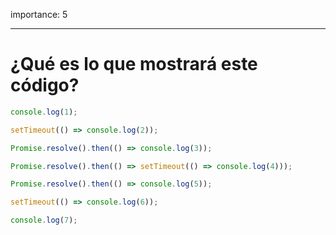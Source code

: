 importance: 5

---

# ¿Qué es lo que mostrará este código?

```js
console.log(1);

setTimeout(() => console.log(2));

Promise.resolve().then(() => console.log(3));

Promise.resolve().then(() => setTimeout(() => console.log(4)));

Promise.resolve().then(() => console.log(5));

setTimeout(() => console.log(6));

console.log(7);
```
